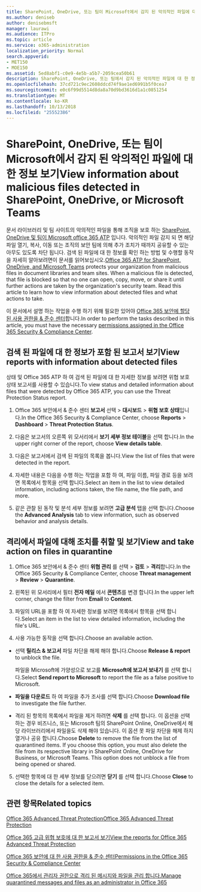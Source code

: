```yaml
---
title: SharePoint, OneDrive, 또는 팀이 Microsoft에서 감지 된 악의적인 파일에 대 한 정보 보기
ms.author: deniseb
author: denisebmsft
manager: laurawi
ms.audience: ITPro
ms.topic: article
ms.service: o365-administration
localization_priority: Normal
search.appverid:
- MET150
- MOE150
ms.assetid: 5ed8abf1-c0e9-4e5b-a5b7-2059cea50b61
description: SharePoint, OneDrive, 또는 팀에서 감지 된 악의적인 파일에 대 한 정보를 보려면 이동할 위치를 하 고 해당 파일에서 작업을 수행 하는 방법에 알아봅니다.
ms.openlocfilehash: 37cd721c9ec2608ddcd74f9ae1ed6991b5f0cea7
ms.sourcegitcommit: e0c6f99d5514d8da8a70d9bd3616d1a1c0851254
ms.translationtype: MT
ms.contentlocale: ko-KR
ms.lasthandoff: 10/13/2018
ms.locfileid: "25552386"
---
```

# <a name="view-information-about-malicious-files-detected-in-sharepoint-onedrive-or-microsoft-teams"></a><span data-ttu-id="4f3e9-103">SharePoint, OneDrive, 또는 팀이 Microsoft에서 감지 된 악의적인 파일에 대 한 정보 보기</span><span class="sxs-lookup"><span data-stu-id="4f3e9-103">View information about malicious files detected in SharePoint, OneDrive, or Microsoft Teams</span></span>

<span data-ttu-id="4f3e9-p101">문서 라이브러리 및 팀 사이트의 악의적인 파일을 통해 조직을 보호 하는 [SharePoint, OneDrive 및 팀이 Microsoft office 365 ATP](atp-for-spo-odb-and-teams.md) 입니다. 악의적인 파일 감지 되 면 해당 파일 열기, 복사, 이동 또는 조직의 보안 팀에 의해 추가 조치가 때까지 공유할 수 있는 아무도 있도록 차단 됩니다. 검색 된 파일에 대 한 정보를 확인 하는 방법 및 수행할 동작을 자세히 알아보려면이 문서를 읽어보십시오.</span><span class="sxs-lookup"><span data-stu-id="4f3e9-p101">[Office 365 ATP for SharePoint, OneDrive, and Microsoft Teams](atp-for-spo-odb-and-teams.md) protects your organization from malicious files in document libraries and team sites. When a malicious file is detected, that file is blocked so that no one can open, copy, move, or share it until further actions are taken by the organization's security team. Read this article to learn how to view information about detected files and what actions to take.</span></span> 

<span data-ttu-id="4f3e9-107">이 문서에서 설명 하는 작업을 수행 하기 위해 필요한 있어야 [Office 365 보안에 할당 된 사용 권한을 &amp; 준수 센터](permissions-in-the-security-and-compliance-center.md)합니다.</span><span class="sxs-lookup"><span data-stu-id="4f3e9-107">In order to perform the tasks described in this article, you must have the necessary [permissions assigned in the Office 365 Security &amp; Compliance Center](permissions-in-the-security-and-compliance-center.md).</span></span> 
  
## <a name="view-reports-with-information-about-detected-files"></a><span data-ttu-id="4f3e9-108">검색 된 파일에 대 한 정보가 포함 된 보고서 보기</span><span class="sxs-lookup"><span data-stu-id="4f3e9-108">View reports with information about detected files</span></span>

<span data-ttu-id="4f3e9-109">상태 및 Office 365 ATP 하 여 검색 된 파일에 대 한 자세한 정보를 보려면 위협 보호 상태 보고서를 사용할 수 있습니다.</span><span class="sxs-lookup"><span data-stu-id="4f3e9-109">To view status and detailed information about files that were detected by Office 365 ATP, you can use the Threat Protection Status report.</span></span>
  
1. <span data-ttu-id="4f3e9-110">Office 365 보안에서 &amp; 준수 센터 **보고서** 선택 \> **대시보드** \> **위협 보호 상태**입니다.</span><span class="sxs-lookup"><span data-stu-id="4f3e9-110">In the Office 365 Security &amp; Compliance Center, choose **Reports** \> **Dashboard** \> **Threat Protection Status**.</span></span>
    
2. <span data-ttu-id="4f3e9-111">다음은 보고서의 오른쪽 위 모서리에서 **보기 세부 정보 테이블**을 선택 합니다.</span><span class="sxs-lookup"><span data-stu-id="4f3e9-111">In the upper right corner of the report, choose **View details table**.</span></span>
    
3. <span data-ttu-id="4f3e9-112">다음은 보고서에서 검색 된 파일의 목록을 봅니다.</span><span class="sxs-lookup"><span data-stu-id="4f3e9-112">View the list of files that were detected in the report.</span></span>
    
4. <span data-ttu-id="4f3e9-113">자세한 내용은 다음을 수행 하는 작업을 포함 하 여, 파일 이름, 파일 경로 등을 보려면 목록에서 항목을 선택 합니다.</span><span class="sxs-lookup"><span data-stu-id="4f3e9-113">Select an item in the list to view detailed information, including actions taken, the file name, the file path, and more.</span></span>
    
5. <span data-ttu-id="4f3e9-114">같은 관찰 된 동작 및 분석 세부 정보를 보려면 **고급 분석** 탭을 선택 합니다.</span><span class="sxs-lookup"><span data-stu-id="4f3e9-114">Choose the **Advanced Analysis** tab to view information, such as observed behavior and analysis details.</span></span> 
  
## <a name="view-and-take-action-on-files-in-quarantine"></a><span data-ttu-id="4f3e9-115">격리에서 파일에 대해 조치를 취할 및 보기</span><span class="sxs-lookup"><span data-stu-id="4f3e9-115">View and take action on files in quarantine</span></span>

1. <span data-ttu-id="4f3e9-116">Office 365 보안에서 &amp; 준수 센터 **위협 관리** 를 선택 \> **검토** \> **격리**합니다.</span><span class="sxs-lookup"><span data-stu-id="4f3e9-116">In the Office 365 Security &amp; Compliance Center, choose **Threat management** \> **Review** \> **Quarantine**.</span></span>
    
2. <span data-ttu-id="4f3e9-117">왼쪽된 위 모서리에서 필터 **전자 메일** 에서 **콘텐츠**를 변경 합니다.</span><span class="sxs-lookup"><span data-stu-id="4f3e9-117">In the upper left corner, change the filter from **Email** to **Content**.</span></span>
    
3. <span data-ttu-id="4f3e9-118">파일의 URL을 포함 하 여 자세한 정보를 보려면 목록에서 항목을 선택 합니다.</span><span class="sxs-lookup"><span data-stu-id="4f3e9-118">Select an item in the list to view detailed information, including the file's URL.</span></span>
    
4. <span data-ttu-id="4f3e9-119">사용 가능한 동작을 선택 합니다.</span><span class="sxs-lookup"><span data-stu-id="4f3e9-119">Choose an available action.</span></span>
    
  - <span data-ttu-id="4f3e9-120">선택 **릴리스 &amp; 보고서** 파일 차단을 해제 해야 합니다.</span><span class="sxs-lookup"><span data-stu-id="4f3e9-120">Choose **Release &amp; report** to unblock the file.</span></span> 
    
    <span data-ttu-id="4f3e9-121">파일을 Microsoft에 가양성으로 보고를 **Microsoft에 보고서 보내기** 를 선택 합니다.</span><span class="sxs-lookup"><span data-stu-id="4f3e9-121">Select **Send report to Microsoft** to report the file as a false positive to Microsoft.</span></span> 
    
  - <span data-ttu-id="4f3e9-122">**파일을 다운로드** 하 여 파일을 추가 조사를 선택 합니다.</span><span class="sxs-lookup"><span data-stu-id="4f3e9-122">Choose **Download file** to investigate the file further.</span></span> 
    
  - <span data-ttu-id="4f3e9-p102">격리 된 항목의 목록에서 파일을 제거 하려면 **삭제** 를 선택 합니다. 이 옵션을 선택 하는 경우 비즈니스, 또는 Microsoft 팀의 SharePoint Online, OneDrive에서 해당 라이브러리에서 파일을도 삭제 해야 있습니다. 이 옵션 못 파일 차단을 해제 하지 열거나 공유 합니다.</span><span class="sxs-lookup"><span data-stu-id="4f3e9-p102">Choose **Delete** to remove the file from the list of quarantined items. If you choose this option, you must also delete the file from its respective library in SharePoint Online, OneDrive for Business, or Microsoft Teams. This option does not unblock a file from being opened or shared.</span></span> 
    
5. <span data-ttu-id="4f3e9-126">선택한 항목에 대 한 세부 정보를 닫으려면 **닫기** 를 선택 합니다.</span><span class="sxs-lookup"><span data-stu-id="4f3e9-126">Choose **Close** to close the details for a selected item.</span></span> 
  
## <a name="related-topics"></a><span data-ttu-id="4f3e9-127">관련 항목</span><span class="sxs-lookup"><span data-stu-id="4f3e9-127">Related topics</span></span>

[<span data-ttu-id="4f3e9-128">Office 365 Advanced Threat Protection</span><span class="sxs-lookup"><span data-stu-id="4f3e9-128">Office 365 Advanced Threat Protection</span></span>](office-365-atp.md)
  
[<span data-ttu-id="4f3e9-129">Office 365 고급 위협 보호에 대 한 보고서 보기</span><span class="sxs-lookup"><span data-stu-id="4f3e9-129">View the reports for Office 365 Advanced Threat Protection</span></span>](view-reports-for-atp.md)
  
[<span data-ttu-id="4f3e9-130">Office 365 보안에 대 한 사용 권한을 &amp; 준수 센터</span><span class="sxs-lookup"><span data-stu-id="4f3e9-130">Permissions in the Office 365 Security &amp; Compliance Center</span></span>](permissions-in-the-security-and-compliance-center.md)

[<span data-ttu-id="4f3e9-131">Office 365에서 관리자 권한으로 격리 된 메시지와 파일을 관리 합니다.</span><span class="sxs-lookup"><span data-stu-id="4f3e9-131">Manage quarantined messages and files as an administrator in Office 365</span></span>](manage-quarantined-messages-and-files.md)
  

